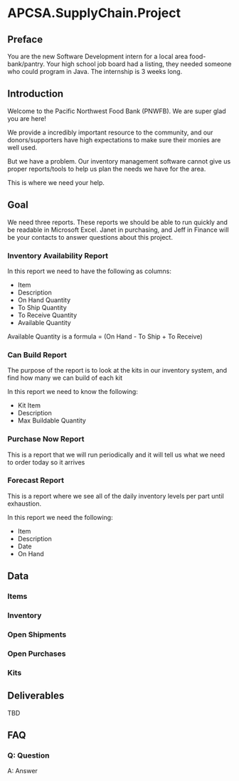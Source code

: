 # APCSA.SupplyChain.Project

## Preface

You are the new Software Development intern for a local area food-bank/pantry. Your high school job board had a listing, they needed someone who could program in Java. The internship is 3 weeks long.

## Introduction
Welcome to the Pacific Northwest Food Bank (PNWFB). We are super glad you are here!

We provide a incredibly important resource to the community, and our donors/supporters have high expectations to make sure their monies are well used.

But we have a problem.  Our inventory management software cannot give us proper reports/tools to help us plan the needs we have for the area.

This is where we need your help.

## Goal

We need three reports.  These reports we should be able to run quickly and be readable in Microsoft Excel.  Janet in purchasing, and Jeff in Finance will be your contacts to answer questions about this project.

### Inventory Availability Report
In this report we need to have the following as columns:

- Item
- Description
- On Hand Quantity
- To Ship Quantity
- To Receive Quantity
- Available Quantity

Available Quantity is a formula = (On Hand - To Ship + To Receive)


### Can Build Report
The purpose of the report is to look at the kits in our inventory system, and find how many we can build of each kit

In this report we need to know the following:

- Kit Item
- Description
- Max Buildable Quantity

### Purchase Now Report

This is a report that we will run periodically and it will tell us what we need to order today so it arrives 


### Forecast Report

This is a report where we see all of the daily inventory levels per part until exhaustion.

In this report we need the following:
- Item
- Description
- Date
- On Hand

## Data

### Items

### Inventory

### Open Shipments

### Open Purchases

### Kits

## Deliverables
TBD


## FAQ

### Q: Question
A: Answer
